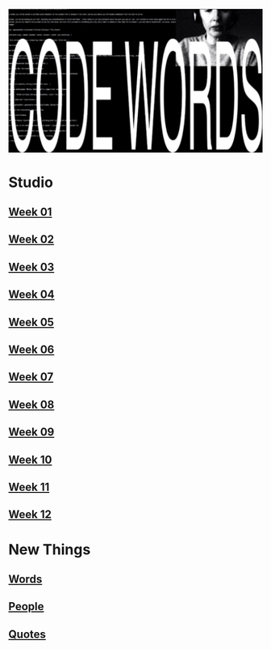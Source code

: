 ![](CODEWORDS.jpg)

# Studio
## [Week 01](https://hamishpayne.github.io/CODE-WORDS/Classroom/Week-01/)
## [Week 02](https://hamishpayne.github.io/CODE-WORDS/Classroom/Week-02/)
## [Week 03](https://hamishpayne.github.io/CODE-WORDS/Classroom/Week-03/)
## [Week 04](https://hamishpayne.github.io/CODE-WORDS/Classroom/Week-04/)
## [Week 05](https://hamishpayne.github.io/CODE-WORDS/Classroom/Week-05/)
## [Week 06](https://hamishpayne.github.io/CODE-WORDS/Classroom/Week-06/)
## [Week 07](https://hamishpayne.github.io/CODE-WORDS/Classroom/Week-07/)
## [Week 08](https://hamishpayne.github.io/CODE-WORDS/Classroom/Week-08/)
## [Week 09](https://hamishpayne.github.io/CODE-WORDS/Classroom/Week-09/)
## [Week 10](https://hamishpayne.github.io/CODE-WORDS/Classroom/Week-10/)
## [Week 11](https://hamishpayne.github.io/CODE-WORDS/Classroom/Week-11/)
## [Week 12](https://hamishpayne.github.io/CODE-WORDS/Classroom/Week-12/)

# New Things
## [Words](https://hamishpayne.github.io/CODE-WORDS/References/Words/)
## [People](https://hamishpayne.github.io/CODE-WORDS/References/People/)
## [Quotes](https://hamishpayne.github.io/CODE-WORDS/References/Quotes/)

